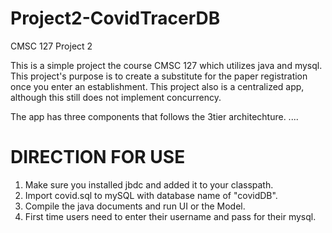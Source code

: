 # Project2-CovidTracerDB
CMSC 127 Project 2

This is a simple project the course CMSC 127 which utilizes java and mysql. This project's purpose is to create a substitute for the paper registration once you
enter an establishment. This project also is a centralized app, although this still does not implement concurrency.

The app has three components that follows the 3tier architechture. ....

# DIRECTION FOR USE
1. Make sure you installed jbdc and added it to your classpath.
2. Import covid.sql to mySQL with database name of "covidDB".
3. Compile the java documents and run UI or the Model.
4. First time users need to enter their username and pass for their mysql.
